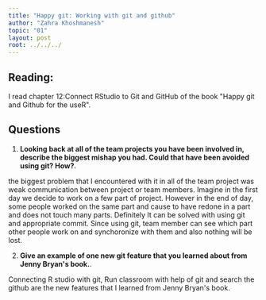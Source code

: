 ```yaml
---
title: "Happy git: Working with git and github"
author: "Zahra Khoshmanesh"
topic: "01"
layout: post
root: ../../../
---
```


## Reading:
I read chapter 12:Connect RStudio to Git and GitHub of the book "Happy git and Github for the useR".

## Questions

1. **Looking back at all of the team projects you have been involved in, describe the biggest mishap you had. Could that have been avoided using git? How?**.

the biggest problem that I encountered with it in all of the team project was weak communication between project or team members. Imagine in the first day we decide to work on a few part of project. However in the end of day, some people worked on the same part and cause to have redone in a part and does not touch many parts. Definitely It can be solved with using git and appropriate commit. Since using git, team member can see which part other people work on and synchoronize with them and also nothing will be lost.

2. **Give an example of one new git feature that you learned about from Jenny Bryan's book.**.

Connecting R studio with git, Run classroom with help of git and search the github are the new features that I learned from Jenny Bryan's book.


